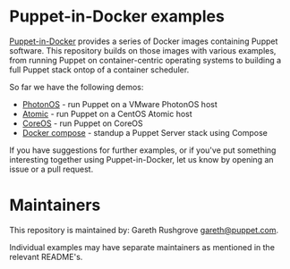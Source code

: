 # Puppet-in-Docker examples

[Puppet-in-Docker](https://github.com/puppetlabs/puppet-in-docker)
provides a series of Docker images containing Puppet software. This
repository builds on those images with various examples, from running
Puppet on container-centric operating systems to building a full Puppet
stack ontop of a container scheduler.

So far we have the following demos:

* [PhotonOS](photonos) - run Puppet on a VMware PhotonOS host
* [Atomic](atomic) - run Puppet on a CentOS Atomic host
* [CoreOS](coreos) - run Puppet on CoreOS
* [Docker compose](compose) - standup a Puppet Server stack using Compose

If you have suggestions for further examples, or if you've put something
interesting together using Puppet-in-Docker, let us know by opening an
issue or a pull request.

# Maintainers

This repository is maintained by: Gareth Rushgrove <gareth@puppet.com>.

Individual examples may have separate maintainers as mentioned in the
relevant README's.
